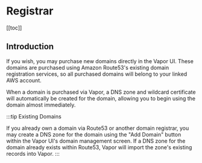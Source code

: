 # Registrar

[[toc]]

## Introduction

If you wish, you may purchase new domains directly in the Vapor UI. These domains are purchased using Amazon Route53's existing domain registration services, so all purchased domains will belong to your linked AWS account.

When a domain is purchased via Vapor, a DNS zone and wildcard certificate will automatically be created for the domain, allowing you to begin using the domain almost immediately.

:::tip Existing Domains

If you already own a domain via Route53 or another domain registrar, you may create a DNS zone for the domain using the "Add Domain" button within the Vapor UI's domain management screen. If a DNS zone for the domain already exists within Route53, Vapor will import the zone's existing records into Vapor.
:::

